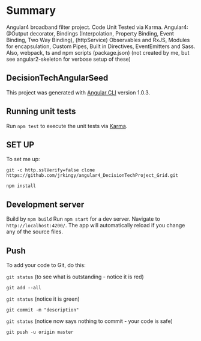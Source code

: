 # Summary

Angular4 broadband filter project.
Code Unit Tested via Karma.
Angular4: @Output decorator, Bindings (Interpolation, Property Binding, Event Binding, Two Way Binding), (httpService) Observables and RxJS, Modules for encapsulation, Custom Pipes, Built in Directives, EventEmitters and Sass.
Also, webpack, ts and npm scripts (package.json) (not created by me, but see angular2-skeleton for verbose setup of these)

## DecisionTechAngularSeed

This project was generated with [Angular CLI](https://github.com/angular/angular-cli) version 1.0.3.





## Running unit tests

Run `npm test` to execute the unit tests via [Karma](https://karma-runner.github.io).






## SET UP

To set me up:

`git -c http.sslVerify=false clone https://github.com/jrkingy/angular4_DecisionTechProject_Grid.git`

`npm install`


## Development server

Build by `npm build`
Run `npm start` for a dev server. Navigate to `http://localhost:4200/`. The app will automatically reload if you change any of the source files.


## Push
To add your code to Git, do this:

`git status` (to see what is outstanding - notice it is red) 

`git add --all` 

`git status` (notice it is green) 

`git commit -m "description"` 

`git status` (notice now says nothing to commit - your code is safe) 

`git push -u origin master`
